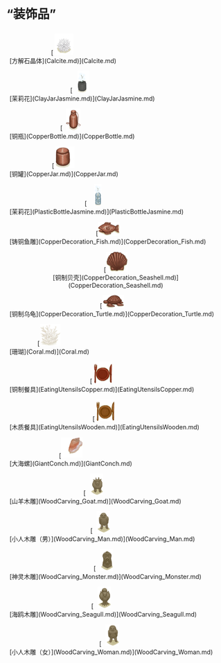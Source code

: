 # “装饰品”  
<div style="display:table"><div style="display:inline-block;padding:7px;margin:7px;border-left:none;border-right:none;text-align:center;min-width:150px;min-height:0px;margin: auto;"><div style="text-align:center;">[<div style="width:50px;display:inline-block;text-align:center"><img decoding="async" src="../wiki/Sprite/Calcite.png" href="a.md" style="max-width:50px;max-height:50px;"></div><br>[方解石晶体](Calcite.md)](Calcite.md)</div></div><div style="display:inline-block;padding:7px;margin:7px;border-left:none;border-right:none;text-align:center;min-width:150px;min-height:0px;margin: auto;"><div style="text-align:center;">[<div style="width:50px;display:inline-block;text-align:center"><img decoding="async" src="../wiki/Sprite/ClayJarJasmine.png" href="a.md" style="max-width:50px;max-height:50px;"></div><br>[茉莉花](ClayJarJasmine.md)](ClayJarJasmine.md)</div></div><div style="display:inline-block;padding:7px;margin:7px;border-left:none;border-right:none;text-align:center;min-width:150px;min-height:0px;margin: auto;"><div style="text-align:center;">[<div style="width:50px;display:inline-block;text-align:center"><img decoding="async" src="../wiki/Sprite/CopperBottle.png" href="a.md" style="max-width:50px;max-height:50px;"></div><br>[铜瓶](CopperBottle.md)](CopperBottle.md)</div></div><div style="display:inline-block;padding:7px;margin:7px;border-left:none;border-right:none;text-align:center;min-width:150px;min-height:0px;margin: auto;"><div style="text-align:center;">[<div style="width:50px;display:inline-block;text-align:center"><img decoding="async" src="../wiki/Sprite/CopperJar.png" href="a.md" style="max-width:50px;max-height:50px;"></div><br>[铜罐](CopperJar.md)](CopperJar.md)</div></div><div style="display:inline-block;padding:7px;margin:7px;border-left:none;border-right:none;text-align:center;min-width:150px;min-height:0px;margin: auto;"><div style="text-align:center;">[<div style="width:50px;display:inline-block;text-align:center"><img decoding="async" src="../wiki/Sprite/PlasticBottleFlowers.png" href="a.md" style="max-width:50px;max-height:50px;"></div><br>[茉莉花](PlasticBottleJasmine.md)](PlasticBottleJasmine.md)</div></div><div style="display:inline-block;padding:7px;margin:7px;border-left:none;border-right:none;text-align:center;min-width:150px;min-height:0px;margin: auto;"><div style="text-align:center;">[<div style="width:50px;display:inline-block;text-align:center"><img decoding="async" src="../wiki/Sprite/CopperDecoration_Fish.png" href="a.md" style="max-width:50px;max-height:50px;"></div><br>[铸铜鱼雕](CopperDecoration_Fish.md)](CopperDecoration_Fish.md)</div></div><div style="display:inline-block;padding:7px;margin:7px;border-left:none;border-right:none;text-align:center;min-width:150px;min-height:0px;margin: auto;"><div style="text-align:center;">[<div style="width:50px;display:inline-block;text-align:center"><img decoding="async" src="../wiki/Sprite/CopperDecoration_Seashell.png" href="a.md" style="max-width:50px;max-height:50px;"></div><br>[铜制贝壳](CopperDecoration_Seashell.md)](CopperDecoration_Seashell.md)</div></div><div style="display:inline-block;padding:7px;margin:7px;border-left:none;border-right:none;text-align:center;min-width:150px;min-height:0px;margin: auto;"><div style="text-align:center;">[<div style="width:50px;display:inline-block;text-align:center"><img decoding="async" src="../wiki/Sprite/CopperDecoration_Turtle.png" href="a.md" style="max-width:50px;max-height:50px;"></div><br>[铜制乌龟](CopperDecoration_Turtle.md)](CopperDecoration_Turtle.md)</div></div><div style="display:inline-block;padding:7px;margin:7px;border-left:none;border-right:none;text-align:center;min-width:150px;min-height:0px;margin: auto;"><div style="text-align:center;">[<div style="width:50px;display:inline-block;text-align:center"><img decoding="async" src="../wiki/Sprite/Coral.png" href="a.md" style="max-width:50px;max-height:50px;"></div><br>[珊瑚](Coral.md)](Coral.md)</div></div><div style="display:inline-block;padding:7px;margin:7px;border-left:none;border-right:none;text-align:center;min-width:150px;min-height:0px;margin: auto;"><div style="text-align:center;">[<div style="width:50px;display:inline-block;text-align:center"><img decoding="async" src="../wiki/Sprite/EatingUtensilsCopper.png" href="a.md" style="max-width:50px;max-height:50px;"></div><br>[铜制餐具](EatingUtensilsCopper.md)](EatingUtensilsCopper.md)</div></div><div style="display:inline-block;padding:7px;margin:7px;border-left:none;border-right:none;text-align:center;min-width:150px;min-height:0px;margin: auto;"><div style="text-align:center;">[<div style="width:50px;display:inline-block;text-align:center"><img decoding="async" src="../wiki/Sprite/EatingUtensilsWood.png" href="a.md" style="max-width:50px;max-height:50px;"></div><br>[木质餐具](EatingUtensilsWooden.md)](EatingUtensilsWooden.md)</div></div><div style="display:inline-block;padding:7px;margin:7px;border-left:none;border-right:none;text-align:center;min-width:150px;min-height:0px;margin: auto;"><div style="text-align:center;">[<div style="width:50px;display:inline-block;text-align:center"><img decoding="async" src="../wiki/Sprite/Conch.png" href="a.md" style="max-width:50px;max-height:50px;"></div><br>[大海螺](GiantConch.md)](GiantConch.md)</div></div><div style="display:inline-block;padding:7px;margin:7px;border-left:none;border-right:none;text-align:center;min-width:150px;min-height:0px;margin: auto;"><div style="text-align:center;">[<div style="width:50px;display:inline-block;text-align:center"><img decoding="async" src="../wiki/Sprite/WoodCarving_Goat.png" href="a.md" style="max-width:50px;max-height:50px;"></div><br>[山羊木雕](WoodCarving_Goat.md)](WoodCarving_Goat.md)</div></div><div style="display:inline-block;padding:7px;margin:7px;border-left:none;border-right:none;text-align:center;min-width:150px;min-height:0px;margin: auto;"><div style="text-align:center;">[<div style="width:50px;display:inline-block;text-align:center"><img decoding="async" src="../wiki/Sprite/WoodCarving_Man.png" href="a.md" style="max-width:50px;max-height:50px;"></div><br>[小人木雕（男）](WoodCarving_Man.md)](WoodCarving_Man.md)</div></div><div style="display:inline-block;padding:7px;margin:7px;border-left:none;border-right:none;text-align:center;min-width:150px;min-height:0px;margin: auto;"><div style="text-align:center;">[<div style="width:50px;display:inline-block;text-align:center"><img decoding="async" src="../wiki/Sprite/WoodCarving_Monster.png" href="a.md" style="max-width:50px;max-height:50px;"></div><br>[神灵木雕](WoodCarving_Monster.md)](WoodCarving_Monster.md)</div></div><div style="display:inline-block;padding:7px;margin:7px;border-left:none;border-right:none;text-align:center;min-width:150px;min-height:0px;margin: auto;"><div style="text-align:center;">[<div style="width:50px;display:inline-block;text-align:center"><img decoding="async" src="../wiki/Sprite/WoodCarving_Seagull.png" href="a.md" style="max-width:50px;max-height:50px;"></div><br>[海鸥木雕](WoodCarving_Seagull.md)](WoodCarving_Seagull.md)</div></div><div style="display:inline-block;padding:7px;margin:7px;border-left:none;border-right:none;text-align:center;min-width:150px;min-height:0px;margin: auto;"><div style="text-align:center;">[<div style="width:50px;display:inline-block;text-align:center"><img decoding="async" src="../wiki/Sprite/WoodCarving_Woman.png" href="a.md" style="max-width:50px;max-height:50px;"></div><br>[小人木雕（女）](WoodCarving_Woman.md)](WoodCarving_Woman.md)</div></div></div>  
  
